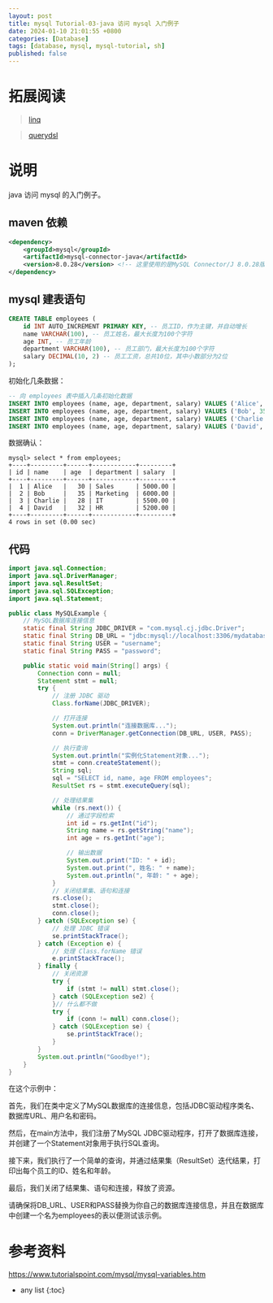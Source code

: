 ```yaml
---
layout: post
title: mysql Tutorial-03-java 访问 mysql 入门例子
date: 2024-01-10 21:01:55 +0800
categories: [Database]
tags: [database, mysql, mysql-tutorial, sh]
published: false
---
```


# 拓展阅读

> [linq](https://houbb.github.io/2017/03/20/dotnet-linq)

> [querydsl](https://houbb.github.io/2016/05/21/orm-07-querydsl)

# 说明

java 访问 mysql 的入门例子。

## maven 依赖

```xml
<dependency>
    <groupId>mysql</groupId>
    <artifactId>mysql-connector-java</artifactId>
    <version>8.0.28</version> <!-- 这里使用的是MySQL Connector/J 8.0.28版本 -->
</dependency>
```

## mysql 建表语句

```sql
CREATE TABLE employees (
    id INT AUTO_INCREMENT PRIMARY KEY, -- 员工ID，作为主键，并自动增长
    name VARCHAR(100), -- 员工姓名，最大长度为100个字符
    age INT, -- 员工年龄
    department VARCHAR(100), -- 员工部门，最大长度为100个字符
    salary DECIMAL(10, 2) -- 员工工资，总共10位，其中小数部分为2位
);
```

初始化几条数据：

```sql
-- 向 employees 表中插入几条初始化数据
INSERT INTO employees (name, age, department, salary) VALUES ('Alice', 30, 'Sales', 5000.00);
INSERT INTO employees (name, age, department, salary) VALUES ('Bob', 35, 'Marketing', 6000.00);
INSERT INTO employees (name, age, department, salary) VALUES ('Charlie', 28, 'IT', 5500.00);
INSERT INTO employees (name, age, department, salary) VALUES ('David', 32, 'HR', 5200.00);
```

数据确认：

```
mysql> select * from employees;
+----+---------+------+------------+---------+
| id | name    | age  | department | salary  |
+----+---------+------+------------+---------+
|  1 | Alice   |   30 | Sales      | 5000.00 |
|  2 | Bob     |   35 | Marketing  | 6000.00 |
|  3 | Charlie |   28 | IT         | 5500.00 |
|  4 | David   |   32 | HR         | 5200.00 |
+----+---------+------+------------+---------+
4 rows in set (0.00 sec)
```

## 代码

```java
import java.sql.Connection;
import java.sql.DriverManager;
import java.sql.ResultSet;
import java.sql.SQLException;
import java.sql.Statement;

public class MySQLExample {
    // MySQL数据库连接信息
    static final String JDBC_DRIVER = "com.mysql.cj.jdbc.Driver";
    static final String DB_URL = "jdbc:mysql://localhost:3306/mydatabase";
    static final String USER = "username";
    static final String PASS = "password";

    public static void main(String[] args) {
        Connection conn = null;
        Statement stmt = null;
        try {
            // 注册 JDBC 驱动
            Class.forName(JDBC_DRIVER);

            // 打开连接
            System.out.println("连接数据库...");
            conn = DriverManager.getConnection(DB_URL, USER, PASS);

            // 执行查询
            System.out.println("实例化Statement对象...");
            stmt = conn.createStatement();
            String sql;
            sql = "SELECT id, name, age FROM employees";
            ResultSet rs = stmt.executeQuery(sql);

            // 处理结果集
            while (rs.next()) {
                // 通过字段检索
                int id = rs.getInt("id");
                String name = rs.getString("name");
                int age = rs.getInt("age");

                // 输出数据
                System.out.print("ID: " + id);
                System.out.print(", 姓名: " + name);
                System.out.println(", 年龄: " + age);
            }
            // 关闭结果集、语句和连接
            rs.close();
            stmt.close();
            conn.close();
        } catch (SQLException se) {
            // 处理 JDBC 错误
            se.printStackTrace();
        } catch (Exception e) {
            // 处理 Class.forName 错误
            e.printStackTrace();
        } finally {
            // 关闭资源
            try {
                if (stmt != null) stmt.close();
            } catch (SQLException se2) {
            }// 什么都不做
            try {
                if (conn != null) conn.close();
            } catch (SQLException se) {
                se.printStackTrace();
            }
        }
        System.out.println("Goodbye!");
    }
}
```

在这个示例中：

首先，我们在类中定义了MySQL数据库的连接信息，包括JDBC驱动程序类名、数据库URL、用户名和密码。

然后，在main方法中，我们注册了MySQL JDBC驱动程序，打开了数据库连接，并创建了一个Statement对象用于执行SQL查询。

接下来，我们执行了一个简单的查询，并通过结果集（ResultSet）迭代结果，打印出每个员工的ID、姓名和年龄。

最后，我们关闭了结果集、语句和连接，释放了资源。

请确保将DB_URL、USER和PASS替换为你自己的数据库连接信息，并且在数据库中创建一个名为employees的表以便测试该示例。

# 参考资料

https://www.tutorialspoint.com/mysql/mysql-variables.htm

* any list
{:toc}